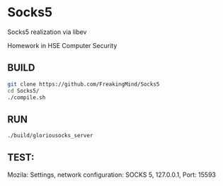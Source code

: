 # Socks5
Socks5 realization via libev

Homework in HSE Computer Security

## BUILD
``` bash
git clone https://github.com/FreakingMind/Socks5
cd Socks5/
./compile.sh
```
## RUN
``` bash
./build/gloriousocks_server
```

## TEST:
Mozila: 
Settings, network configuration: SOCKS 5, 127.0.0.1, Port: 15593
